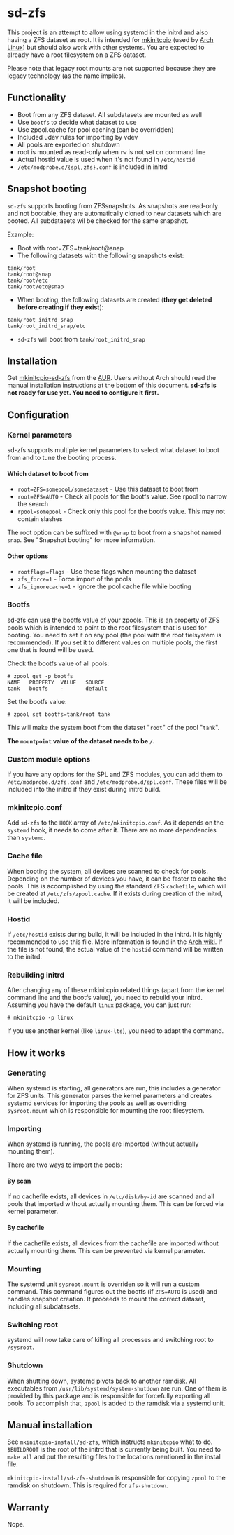 # sd-zfs

This project is an attempt to allow using systemd in the initrd and also having a ZFS dataset as root.
It is intended for [mkinitcpio](https://git.archlinux.org/mkinitcpio.git/) (used by [Arch Linux](https://www.archlinux.org/)) but should also work with other systems.
You are expected to already have a root filesystem on a ZFS dataset.

Please note that legacy root mounts are not supported because they are legacy technology (as the name implies).

## Functionality
- Boot from any ZFS dataset. All subdatasets are mounted as well
- Use `bootfs` to decide what dataset to use
- Use zpool.cache for pool caching (can be overridden)
- Included udev rules for importing by vdev
- All pools are exported on shutdown
- root is mounted as read-only when `rw` is not set on command line
- Actual hostid value is used when it's not found in `/etc/hostid`
- `/etc/modprobe.d/{spl,zfs}.conf` is included in initrd

## Snapshot booting
`sd-zfs` supports booting from ZFSsnapshots.
As snapshots are read-only and not bootable, they are automatically cloned to new datasets which are booted.
All subdatasets wil be checked for the same snapshot.

Example:
- Boot with root=ZFS=tank/root@snap
- The following datasets with the following snapshots exist:
```
tank/root
tank/root@snap
tank/root/etc
tank/root/etc@snap
```
- When booting, the following datasets are created (**they get deleted before creating if they exist**):
```
tank/root_initrd_snap
tank/root_initrd_snap/etc
```
- `sd-zfs` will boot from `tank/root_initrd_snap`

## Installation
Get [mkinitcpio-sd-zfs](https://aur.archlinux.org/packages/mkinitcpio-sd-zfs/) from the [AUR](https://wiki.archlinux.org/index.php/Arch_User_Repository).
Users without Arch should read the manual installation instructions at the bottom of this document.
**sd-zfs is not ready for use yet. You need to configure it first.**

## Configuration

### Kernel parameters
sd-zfs supports multiple kernel parameters to select what dataset to boot from and to tune the booting process.

#### Which dataset to boot from
- `root=ZFS=somepool/somedataset` - Use this dataset to boot from
- `root=ZFS=AUTO` - Check all pools for the bootfs value. See rpool to narrow the search
- `rpool=somepool` - Check only this pool for the bootfs value. This may not contain slashes

The root option can be suffixed with `@snap` to boot from a snapshot named `snap`.
See "Snapshot booting" for more information.

#### Other options
- `rootflags=flags` - Use these flags when mounting the dataset
- `zfs_force=1` - Force import of the pools
- `zfs_ignorecache=1` - Ignore the pool cache file while booting

### Bootfs
sd-zfs can use the bootfs value of your zpools.
This is an property of ZFS pools which is intended to point to the root filesystem that is used for booting.
You need to set it on any pool (the pool with the root fielsystem is recommended).
If you set it to different values on multiple pools, the first one that is found will be used.

Check the bootfs value of all pools:
```
# zpool get -p bootfs
NAME   PROPERTY  VALUE   SOURCE
tank   bootfs    -       default
```

Set the bootfs value:
```
# zpool set bootfs=tank/root tank
```

This will make the system boot from the dataset "`root`" of the pool "`tank`".

**The `mountpoint` value of the dataset needs to be `/`.**

### Custom module options
If you have any options for the SPL and ZFS modules, you can add them to `/etc/modprobe.d/zfs.conf` and `/etc/modprobe.d/spl.conf`.
These files will be included into the initrd if they exist during initrd build.

### mkinitcpio.conf
Add `sd-zfs` to the `HOOK` array of `/etc/mkinitcpio.conf`.
As it depends on the `systemd` hook, it needs to come after it.
There are no more dependencies than `systemd`.

### Cache file
When booting the system, all devices are scanned to check for pools.
Depending on the number of devices you have, it can be faster to cache the pools.
This is accomplished by using the standard ZFS `cachefile`, which will be created at `/etc/zfs/zpool.cache`.
If it exists during creation of the initrd, it will be included.

### Hostid
If `/etc/hostid` exists during build, it will be included in the initrd.
It is highly recommended to use this file.
More information is found in the [Arch wiki](https://wiki.archlinux.org/index.php/Installing_Arch_Linux_on_ZFS#After_the_first_boot).
If the file is not found, the actual value of the `hostid` command will be written to the initrd.

### Rebuilding initrd
After changing any of these mkinitcpio related things (apart from the kernel command line and the bootfs value), you need to rebuild your initrd.
Assuming you have the default `linux` package, you can just run:
```
# mkinitcpio -p linux
```
If you use another kernel (like `linux-lts`), you need to adapt the command.

## How it works

### Generating
When systemd is starting, all generators are run, this includes a generator for ZFS units.
This generator parses the kernel parameters and creates systemd services for importing the pools as well as overriding `sysroot.mount` which is responsible for mounting the root filesystem.

### Importing
When systemd is running, the pools are imported (without actually mounting them).

There are two ways to import the pools:

#### By scan
If no cachefile exists, all devices in `/etc/disk/by-id` are scanned and all pools that imported without actually mounting them.
This can be forced via kernel parameter.

#### By cachefile
If the cachefile exists, all devices from the cachefile are imported without actually mounting them.
This can be prevented via kernel parameter.

### Mounting
The systemd unit `sysroot.mount` is overriden so it will run a custom command.
This command figures out the bootfs (if `ZFS=AUTO` is used) and handles snapshot creation.
It proceeds to mount the correct dataset, including all subdatasets.

### Switching root
systemd will now take care of killing all processes and switching root to `/sysroot`.

### Shutdown
When shutting down, systemd pivots back to another ramdisk.
All executables from `/usr/lib/systemd/system-shutdown` are run.
One of them is provided by this package and is responsible for forcefully exporting all pools.
To accomplish that, `zpool` is added to the ramdisk via a systemd unit.

## Manual installation
See `mkinitcpio-install/sd-zfs`, which instructs `mkinitcpio` what to do.
`$BUILDROOT` is the root of the initrd that is currently being built.
You need to `make all` and put the resulting files to the locations mentioned in the install file.

`mkinitcpio-install/sd-zfs-shutdown` is responsible for copying `zpool` to the ramdisk on shutdown.
This is required for `zfs-shutdown`.

## Warranty
Nope.
